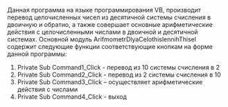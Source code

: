﻿Данная программа на языке программирования VB, 
производит перевод целочисленных чисел из десятичной системы счисления в двоичную и обратно, 
а также совершает основные арифметические действия с целочисленными числами в двоичной и десятичной системах.
Основной модуль ArifmometrDlyaCelothislennihThisel содержит следующие функции соответствующие кнопкам на форме данной программы: 
1)	Private Sub Command1_Click - перевод из 10 системы счисления в 2
2)	Private Sub Command2_Click - перевод из 2 системы счисления в 10
3)	Private Sub Command3_Click – осуществляет арифметические действия с числами
4)	Private Sub Command4_Click - выход
